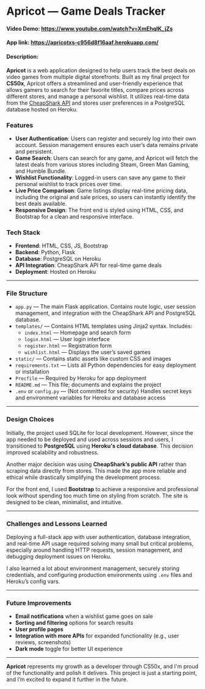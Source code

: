 # Apricot — Game Deals Tracker  
#### Video Demo: https://www.youtube.com/watch?v=XmEhqlK_jZs  
#### App link: https://apricotxs-c956d8f16aaf.herokuapp.com/
#### Description:

**Apricot** is a web application designed to help users track the best deals on video games from multiple digital storefronts. Built as my final project for **CS50x**, Apricot offers a streamlined and user-friendly experience that allows gamers to search for their favorite titles, compare prices across different stores, and manage a personal wishlist. It utilizes real-time data from the [CheapShark API](https://apidocs.cheapshark.com/) and stores user preferences in a PostgreSQL database hosted on Heroku.

### Features

- **User Authentication**: Users can register and securely log into their own account. Session management ensures each user’s data remains private and persistent.
- **Game Search**: Users can search for any game, and Apricot will fetch the latest deals from various stores including Steam, Green Man Gaming, and Humble Bundle.
- **Wishlist Functionality**: Logged-in users can save any game to their personal wishlist to track prices over time.
- **Live Price Comparison**: Game listings display real-time pricing data, including the original and sale prices, so users can instantly identify the best deals available.
- **Responsive Design**: The front end is styled using HTML, CSS, and Bootstrap for a clean and responsive interface.

### Tech Stack

- **Frontend**: HTML, CSS, JS, Bootstrap
- **Backend**: Python, Flask
- **Database**: PostgreSQL on Heroku
- **API Integration**: CheapShark API for real-time game deals
- **Deployment**: Hosted on Heroku

---

### File Structure

- `app.py` — The main Flask application. Contains route logic, user session management, and integration with the CheapShark API and PostgreSQL database.
- `templates/` — Contains HTML templates using Jinja2 syntax. Includes:
  - `index.html` — Homepage and search form
  - `login.html` — User login interface
  - `register.html` — Registration form
  - `wishlist.html` — Displays the user’s saved games
- `static/` — Contains static assets like custom CSS and images
- `requirements.txt` — Lists all Python dependencies for easy deployment or installation
- `Procfile` — Required by Heroku for app deployment
- `README.md` — This file; documents and explains the project
- `.env` or `config.py` — (Not committed for security) Handles secret keys and environment variables for Heroku and database access

---

### Design Choices

Initially, the project used SQLite for local development. However, since the app needed to be deployed and used across sessions and users, I transitioned to **PostgreSQL** using **Heroku's cloud database**. This decision improved scalability and robustness.

Another major decision was using **CheapShark’s public API** rather than scraping data directly from stores. This made the app more reliable and ethical while drastically simplifying the development process.

For the front end, I used **Bootstrap** to achieve a responsive and professional look without spending too much time on styling from scratch. The site is designed to be clean, minimalist, and intuitive.

---

### Challenges and Lessons Learned

Deploying a full-stack app with user authentication, database integration, and real-time API usage required solving many small but critical problems, especially around handling HTTP requests, session management, and debugging deployment issues on Heroku.

I also learned a lot about environment management, securely storing credentials, and configuring production environments using `.env` files and Heroku’s config vars.

---

### Future Improvements

- **Email notifications** when a wishlist game goes on sale
- **Sorting and filtering** options for search results
- **User profile pages**
- **Integration with more APIs** for expanded functionality (e.g., user reviews, screenshots)
- **Dark mode** toggle for better UI experience

---

**Apricot** represents my growth as a developer through CS50x, and I'm proud of the functionality and polish it delivers. This project is just a starting point, and I’m excited to expand it further in the future.
